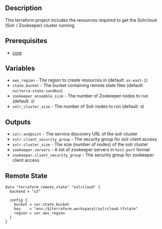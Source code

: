 ## Description

This terraform project includes the resources required to get the Solrcloud (Solr / Zookeeper) cluster running.

## Prerequisites

* [core](../core/README.md)

## Variables

* `aws_region` - The region to create resources in (default: `us-east-1`)
* `state_bucket` - The bucket containing remote state files (default: `nulterra-state-sandbox`)
* `zookeeper_ensemble_size` - The number of Zookeeper nodes to run (default: `3`)
* `solr_cluster_size` - The number of Solr nodes to run (default: `4`)

## Outputs

* `solr.endpoint` - The service discovery URL of the solr cluster
* `solr.client_security_group` - The security group for solr client access
* `solr.cluster_size` - The size (number of nodes) of the solr cluster
* `zookeeper.servers` - A list of zookeeper servers in `host:port` format
* `zookeeper.client_security_group` - The security group for zookeeper client access

## Remote State

```
data "terraform_remote_state" "solrcloud" {
  backend = "s3"

  config {
    bucket = var.state_bucket
    key    = "env:/${terraform.workspace}/solrcloud.tfstate"
    region = var.aws_region
  }
}
```
